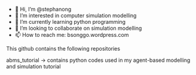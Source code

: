 - 👋 Hi, I’m @stephanong
- 👀 I’m interested in computer simulation modelling
- 🌱 I’m currently learning python programming
- 💞️ I’m looking to collaborate on simulation modelling
- 📫 How to reach me: bsonggo.wordpress.com

This github contains the following repositories

abms_tutorial -> contains python codes used in my agent-based modelling and simulation tutorial


<!---
stephanong/stephanong is a ✨ special ✨ repository because its `README.md` (this file) appears on your GitHub profile.
You can click the Preview link to take a look at your changes.
--->
